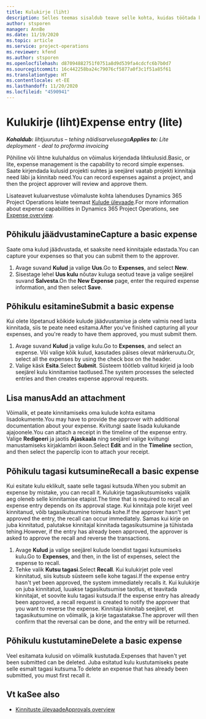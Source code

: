 ```yaml
---
title: Kulukirje (liht)
description: Selles teemas sisaldub teave selle kohta, kuidas töötada kulukirjega lihtjuurutuses.
author: stsporen
manager: AnnBe
ms.date: 11/19/2020
ms.topic: article
ms.service: project-operations
ms.reviewer: kfend
ms.author: stsporen
ms.openlocfilehash: d87094882751f0751a8d9d539fa4cdcfc6b7b0d7
ms.sourcegitcommit: 16c442258ba24c79076cf5877a0f3c1f51a85f61
ms.translationtype: HT
ms.contentlocale: et-EE
ms.lasthandoff: 11/20/2020
ms.locfileid: "4590941"
---
```

# <a name="expense-entry-lite"></a><span data-ttu-id="35a84-103">Kulukirje (liht)</span><span class="sxs-lookup"><span data-stu-id="35a84-103">Expense entry (lite)</span></span>

<span data-ttu-id="35a84-104">_**Kohaldub:** lihtjuurutus – tehing näidisarvelusega_</span><span class="sxs-lookup"><span data-stu-id="35a84-104">_**Applies to:** Lite deployment - deal to proforma invoicing_</span></span>

<span data-ttu-id="35a84-105">Põhiline või lihtne kuluhaldus on võimalus kirjendada lihtkulusid.</span><span class="sxs-lookup"><span data-stu-id="35a84-105">Basic, or lite, expense management is the capability to record simple expenses.</span></span> <span data-ttu-id="35a84-106">Saate kirjendada kulusid projekti suhtes ja seejärel vaatab projekti kinnitaja need läbi ja kinnitab need.</span><span class="sxs-lookup"><span data-stu-id="35a84-106">You can record expenses against a project, and then the project approver will review and approve them.</span></span>

<span data-ttu-id="35a84-107">Lisateavet kuluarvestuse võimaluste kohta lahenduses Dynamics 365 Project Operations leiate teemast [Kulude ülevaade](expense-overview.md).</span><span class="sxs-lookup"><span data-stu-id="35a84-107">For more information about expense capabilities in Dynamics 365 Project Operations, see [Expense overview](expense-overview.md).</span></span>

## <a name="capture-a-basic-expense"></a><span data-ttu-id="35a84-108">Põhikulu jäädvustamine</span><span class="sxs-lookup"><span data-stu-id="35a84-108">Capture a basic expense</span></span>

<span data-ttu-id="35a84-109">Saate oma kulud jäädvustada, et saaksite need kinnitajale edastada.</span><span class="sxs-lookup"><span data-stu-id="35a84-109">You can capture your expenses so that you can submit them to the approver.</span></span>

1. <span data-ttu-id="35a84-110">Avage suvand **Kulud** ja valige **Uus**.</span><span class="sxs-lookup"><span data-stu-id="35a84-110">Go to **Expenses**, and select **New**.</span></span>
2. <span data-ttu-id="35a84-111">Sisestage lehel **Uus kulu** nõutav kuluga seotud teave ja valige seejärel suvand **Salvesta**.</span><span class="sxs-lookup"><span data-stu-id="35a84-111">On the **New Expense** page, enter the required expense information, and then select **Save**.</span></span>

## <a name="submit-a-basic-expense"></a><span data-ttu-id="35a84-112">Põhikulu esitamine</span><span class="sxs-lookup"><span data-stu-id="35a84-112">Submit a basic expense</span></span>

<span data-ttu-id="35a84-113">Kui olete lõpetanud kõikide kulude jäädvustamise ja olete valmis need lasta kinnitada, siis te peate need esitama.</span><span class="sxs-lookup"><span data-stu-id="35a84-113">After you've finished capturing all your expenses, and you're ready to have them approved, you must submit them.</span></span>

1. <span data-ttu-id="35a84-114">Avage suvand **Kulud** ja valige kulu.</span><span class="sxs-lookup"><span data-stu-id="35a84-114">Go to **Expenses**, and select an expense.</span></span> <span data-ttu-id="35a84-115">Või valige kõik kulud, kasutades päises olevat märkeruutu.</span><span class="sxs-lookup"><span data-stu-id="35a84-115">Or, select all the expenses by using the check box on the header.</span></span>
2. <span data-ttu-id="35a84-116">Valige käsk **Esita**.</span><span class="sxs-lookup"><span data-stu-id="35a84-116">Select **Submit**.</span></span> <span data-ttu-id="35a84-117">Süsteem töötleb valitud kirjeid ja loob seejärel kulu kinnitamise taotlused.</span><span class="sxs-lookup"><span data-stu-id="35a84-117">The system processes the selected entries and then creates expense approval requests.</span></span>

## <a name="add-an-attachment"></a><span data-ttu-id="35a84-118">Lisa manus</span><span class="sxs-lookup"><span data-stu-id="35a84-118">Add an attachment</span></span>

<span data-ttu-id="35a84-119">Võimalik, et peate kinnitamiseks oma kulude kohta esitama lisadokumente.</span><span class="sxs-lookup"><span data-stu-id="35a84-119">You may have to provide the approver with additional documentation about your expense.</span></span> <span data-ttu-id="35a84-120">Kviitungi saate lisada kulukande ajajoonele.</span><span class="sxs-lookup"><span data-stu-id="35a84-120">You can attach a receipt in the timeline of the expense entry.</span></span> <span data-ttu-id="35a84-121">Valige **Redigeeri** ja jaotis **Ajaskaala** ning seejärel valige kviitungi manustamiseks kirjaklambri ikoon.</span><span class="sxs-lookup"><span data-stu-id="35a84-121">Select **Edit** and in the **Timeline** section, and then select the paperclip icon to attach your receipt.</span></span>

## <a name="recall-a-basic-expense"></a><span data-ttu-id="35a84-122">Põhikulu tagasi kutsumine</span><span class="sxs-lookup"><span data-stu-id="35a84-122">Recall a basic expense</span></span>

<span data-ttu-id="35a84-123">Kui esitate kulu eklikult, saate selle tagasi kutsuda.</span><span class="sxs-lookup"><span data-stu-id="35a84-123">When you submit an expense by mistake, you can recall it.</span></span> <span data-ttu-id="35a84-124">Kulukirje tagasikutsumiseks vajalik aeg oleneb selle kinnitamise etapist.</span><span class="sxs-lookup"><span data-stu-id="35a84-124">The time that is required to recall an expense entry depends on its approval stage.</span></span>  <span data-ttu-id="35a84-125">Kui kinnitaja pole kirjet veel kinnitanud, võib tagasikutsumine toimuda kohe.</span><span class="sxs-lookup"><span data-stu-id="35a84-125">If the approver hasn't yet approved the entry, the recall can occur immediately.</span></span> <span data-ttu-id="35a84-126">Samas kui kirje on juba kinnitatud, palutakse kinnitajal kinnitada tagasikutsumine ja tühistada tehing.</span><span class="sxs-lookup"><span data-stu-id="35a84-126">However, if the entry has already been approved, the approver is asked to approve the recall and reverse the transactions.</span></span>

1. <span data-ttu-id="35a84-127">Avage **Kulud** ja valige seejärel kulude loendist tagasi kutsumiseks kulu.</span><span class="sxs-lookup"><span data-stu-id="35a84-127">Go to **Expenses**, and then, in the list of expenses, select the expense to recall.</span></span>
2. <span data-ttu-id="35a84-128">Tehke valik **Kutsu tagasi**.</span><span class="sxs-lookup"><span data-stu-id="35a84-128">Select **Recall**.</span></span> <span data-ttu-id="35a84-129">Kui kulukirjet pole veel kinnitatud, siis kutsub süsteem selle kohe tagasi.</span><span class="sxs-lookup"><span data-stu-id="35a84-129">If the expense entry hasn't yet been approved, the system immediately recalls it.</span></span> <span data-ttu-id="35a84-130">Kui kulukirje on juba kinnitatud, luuakse tagasikutsumise taotlus, et teavitada kinnitajat, et soovite kulu tagasi kutsuda.</span><span class="sxs-lookup"><span data-stu-id="35a84-130">If the expense entry has already been approved, a recall request is created to notify the approver that you want to reverse the expense.</span></span> <span data-ttu-id="35a84-131">Kinnitaja kinnitab seejärel, et tagasikutsumine on võimalik, ja kirje tagastatakse.</span><span class="sxs-lookup"><span data-stu-id="35a84-131">The approver will then confirm that the reversal can be done, and the entry will be returned.</span></span>

## <a name="delete-a-basic-expense"></a><span data-ttu-id="35a84-132">Põhikulu kustutamine</span><span class="sxs-lookup"><span data-stu-id="35a84-132">Delete a basic expense</span></span>

<span data-ttu-id="35a84-133">Veel esitamata kulusid on võimalik kustutada.</span><span class="sxs-lookup"><span data-stu-id="35a84-133">Expenses that haven't yet been submitted can be deleted.</span></span> <span data-ttu-id="35a84-134">Juba esitatud kulu kustutamiseks peate selle esmalt tagasi kutsuma.</span><span class="sxs-lookup"><span data-stu-id="35a84-134">To delete an expense that has already been submitted, you must first recall it.</span></span>

## <a name="see-also"></a><span data-ttu-id="35a84-135">Vt ka</span><span class="sxs-lookup"><span data-stu-id="35a84-135">See also</span></span>

- [<span data-ttu-id="35a84-136">Kinnituste ülevaade</span><span class="sxs-lookup"><span data-stu-id="35a84-136">Approvals overview</span></span>](../approvals/approvals-overview.md)
